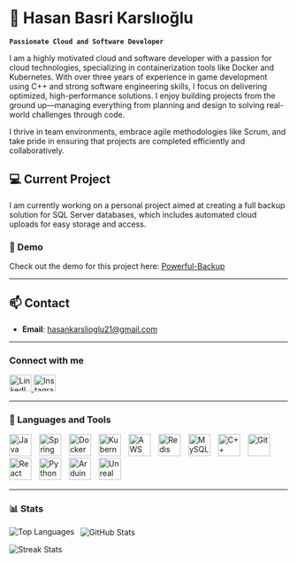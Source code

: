# 🏃 Hasan Basri Karslıoğlu

**`Passionate Cloud and Software Developer`**

I am a highly motivated cloud and software developer with a passion for cloud technologies, specializing in containerization tools like Docker and Kubernetes. With over three years of experience in game development using C++ and strong software engineering skills, I focus on delivering optimized, high-performance solutions. I enjoy building projects from the ground up—managing everything from planning and design to solving real-world challenges through code.

I thrive in team environments, embrace agile methodologies like Scrum, and take pride in ensuring that projects are completed efficiently and collaboratively.

## 💻 Current Project

I am currently working on a personal project aimed at creating a full backup solution for SQL Server databases, which includes automated cloud uploads for easy storage and access.

### 🎥 Demo

Check out the demo for this project here: [Powerful-Backup](https://github.com/HasanKarslioglu/Powerful-Backup-demo-release)

---

## 📫 Contact

- **Email**: hasankarslioglu21@gmail.com

---

### Connect with me

<p align="left">
<a href="https://www.linkedin.com/in/hasan-basri-karsl%C4%B1o%C4%9Flu-b505ab288/" target="_blank">
    <img src="https://raw.githubusercontent.com/rahuldkjain/github-profile-readme-generator/master/src/images/icons/Social/linked-in-alt.svg" alt="LinkedIn Profile" height="30" width="40" />
</a>
<a href="https://www.instagram.com/hasskars/" target="_blank">
    <img src="https://raw.githubusercontent.com/rahuldkjain/github-profile-readme-generator/master/src/images/icons/Social/instagram.svg" alt="Instagram Profile" height="30" width="40" />
</a>
</p>

---

### 🧰 Languages and Tools

<p align="left">
    <img alt="Java" width="40px" style="padding-right:10px;" src="https://cdn.jsdelivr.net/gh/devicons/devicon/icons/java/java-original-wordmark.svg"/>
    <img alt="Spring Boot" width="40px" style="padding-right:10px;" src="https://cdn.jsdelivr.net/gh/devicons/devicon/icons/spring/spring-original-wordmark.svg"/>
    <img alt="Docker" width="40px" style="padding-right:10px;" src="https://cdn.jsdelivr.net/gh/devicons/devicon/icons/docker/docker-original-wordmark.svg"/>
    <img alt="Kubernetes" width="40px" style="padding-right:10px;" src="https://cdn.jsdelivr.net/gh/devicons/devicon/icons/kubernetes/kubernetes-plain-wordmark.svg"/>
    <img alt="AWS" width="40px" style="padding-right:10px;" src="https://cdn.jsdelivr.net/gh/devicons/devicon/icons/amazonwebservices/amazonwebservices-original-wordmark.svg"/>
    <img alt="Redis" width="40px" style="padding-right:10px;" src="https://cdn.jsdelivr.net/gh/devicons/devicon/icons/redis/redis-original-wordmark.svg"/>
    <img alt="MySQL" width="40px" style="padding-right:10px;" src="https://cdn.jsdelivr.net/gh/devicons/devicon/icons/mysql/mysql-original-wordmark.svg"/>
    <img alt="C++" width="40px" style="padding-right:10px;" src="https://cdn.jsdelivr.net/gh/devicons/devicon/icons/cplusplus/cplusplus-original.svg"/>
    <img alt="Git" width="40px" style="padding-right:10px;" src="https://cdn.jsdelivr.net/gh/devicons/devicon/icons/git/git-original-wordmark.svg"/>
    <img alt="React" width="40px" style="padding-right:10px;" src="https://cdn.jsdelivr.net/gh/devicons/devicon/icons/react/react-original-wordmark.svg"/>
    <img alt="Python" width="40px" style="padding-right:10px;" src="https://cdn.jsdelivr.net/gh/devicons/devicon/icons/python/python-plain-wordmark.svg"/>
    <img alt="Arduino" width="40px" style="padding-right:10px;" src="https://cdn.jsdelivr.net/gh/devicons/devicon/icons/arduino/arduino-original-wordmark.svg"/>
    <img alt="Unreal Engine" width="40px" style="padding-right:10px;" src="https://cdn.jsdelivr.net/gh/devicons/devicon/icons/unrealengine/unrealengine-original-wordmark.svg"/>
</p>

---

### 📊 Stats

<p>
  <img align="left" src="https://github-readme-stats.vercel.app/api/top-langs?username=HasanKarslioglu&show_icons=true&theme=gruvbox&locale=en&layout=compact" alt="Top Languages" />
</p>

<p>&nbsp;
  <img align="center" src="https://github-readme-stats.vercel.app/api?username=HasanKarslioglu&theme=gruvbox&show_icons=true&locale=en" alt="GitHub Stats" />
</p>

<p>
  <img align="center" src="https://github-readme-streak-stats.herokuapp.com/?user=HasanKarslioglu&theme=gruvbox" alt="Streak Stats" />
</p>
